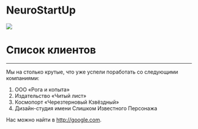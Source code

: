 # NeuroStartUp #
![](https://netology-code.github.io/git-homeworks/introduction/assets/logo.png)
# Список клиентов #
<hr>
 Мы на столько крутые, что уже успели поработать со следующими компаниями:

1. ООО «Рога и копыта»
2. Издательство «Читый лист»
3. Космопорт «Черезтерновый Кзвёздный»
4. Дизайн-студия имени Слишком Известного Персонажа

Нас можно найти в <http://google.com>.
